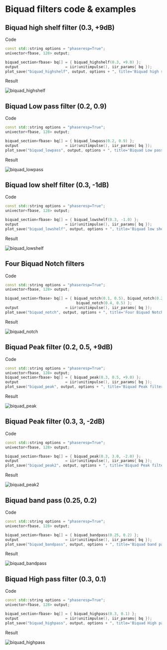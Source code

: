 # Biquad filters code & examples

## Biquad high shelf filter (0.3, +9dB)

Code
```c++ linenums="1"
const std::string options = "phaseresp=True";
univector<fbase, 128> output;

biquad_section<fbase> bq[] = { biquad_highshelf(0.3, +9.0) };
output                     = iir(unitimpulse(), iir_params{ bq });
plot_save("biquad_highshelf", output, options + ", title='Biquad high shelf filter (0.3, +9)'");
```
Result

![biquad_highshelf](img/biquad_highshelf.svg)

## Biquad Low pass filter (0.2, 0.9)

Code
```c++ linenums="1"
const std::string options = "phaseresp=True";
univector<fbase, 128> output;

biquad_section<fbase> bq[] = { biquad_lowpass(0.2, 0.9) };
output                     = iir(unitimpulse(), iir_params{ bq });
plot_save("biquad_lowpass", output, options + ", title='Biquad Low pass filter (0.2, 0.9)'");
```
Result

![biquad_lowpass](img/biquad_lowpass.svg)


## Biquad low shelf filter (0.3, -1dB)

Code
```c++ linenums="1"
const std::string options = "phaseresp=True";
univector<fbase, 128> output;

biquad_section<fbase> bq[] = { biquad_lowshelf(0.3, -1.0) };
output                     = iir(unitimpulse(), iir_params{ bq });
plot_save("biquad_lowshelf", output, options + ", title='Biquad low shelf filter (0.3, -1)'");
```
Result

![biquad_lowshelf](img/biquad_lowshelf.svg)

## Four Biquad Notch filters

Code
```c++ linenums="1"
const std::string options = "phaseresp=True";
univector<fbase, 128> output;

biquad_section<fbase> bq[] = { biquad_notch(0.1, 0.5), biquad_notch(0.2, 0.5), biquad_notch(0.3, 0.5),
                                biquad_notch(0.4, 0.5) };
output                     = iir(unitimpulse(), iir_params{ bq });
plot_save("biquad_notch", output, options + ", title='Four Biquad Notch filters'");
```
Result

![biquad_notch](img/biquad_notch.svg)

## Biquad Peak filter (0.2, 0.5, +9dB)

Code
```c++ linenums="1"
const std::string options = "phaseresp=True";
univector<fbase, 128> output;
biquad_section<fbase> bq[] = { biquad_peak(0.3, 0.5, +9.0) };
output                     = iir(unitimpulse(), iir_params{ bq });
plot_save("biquad_peak", output, options + ", title='Biquad Peak filter (0.2, 0.5, +9)'");
```
Result

![biquad_peak](img/biquad_peak.svg)

## Biquad Peak filter (0.3, 3, -2dB)

Code
```c++ linenums="1"
const std::string options = "phaseresp=True";
univector<fbase, 128> output;

biquad_section<fbase> bq[] = { biquad_peak(0.3, 3.0, -2.0) };
output                     = iir(unitimpulse(), iir_params{ bq });
plot_save("biquad_peak2", output, options + ", title='Biquad Peak filter (0.3, 3, -2)'");
```
Result

![biquad_peak2](img/biquad_peak2.svg)

## Biquad band pass (0.25, 0.2)

Code
```c++ linenums="1"
const std::string options = "phaseresp=True";
univector<fbase, 128> output;

biquad_section<fbase> bq[] = { biquad_bandpass(0.25, 0.2) };
output                     = iir(unitimpulse(), iir_params{ bq });
plot_save("biquad_bandpass", output, options + ", title='Biquad band pass (0.25, 0.2)'");
```
Result

![biquad_bandpass](img/biquad_bandpass.svg)

## Biquad High pass filter (0.3, 0.1)

Code
```c++ linenums="1"
const std::string options = "phaseresp=True";
univector<fbase, 128> output;

biquad_section<fbase> bq[] = { biquad_highpass(0.3, 0.1) };
output                     = iir(unitimpulse(), iir_params{ bq });
plot_save("biquad_highpass", output, options + ", title='Biquad High pass filter (0.3, 0.1)'");
```
Result

![biquad_highpass](img/biquad_highpass.svg)

